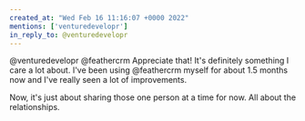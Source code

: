 ```yaml
---
created_at: "Wed Feb 16 11:16:07 +0000 2022"
mentions: ['venturedevelopr']
in_reply_to: @venturedevelopr
---
```


@venturedevelopr @feathercrm Appreciate that! It's definitely something I care a lot about. I've been using @feathercrm myself for about 1.5 months now and I've really seen a lot of improvements. 

Now, it's just about sharing those one person at a time for now. All about the relationships.